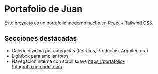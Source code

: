 # Portafolio de Juan

Este proyecto es un portafolio moderno hecho en React + Tailwind CSS.

## Secciones destacadas

- Galería dividida por categorías (Retratos, Productos, Arquitectura)
- Lightbox para ampliar fotos
- Navegación interna con scroll suave
https://portafolio-fotografia.onrender.com
